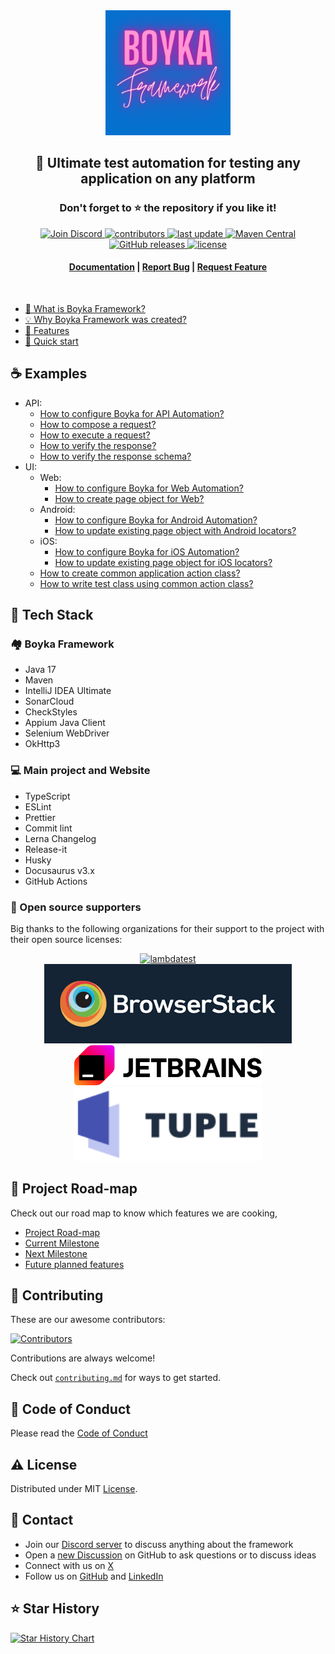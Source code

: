 <div align="center">

  <img src="assets/Boyka.png" alt="logo" width="200" height="auto" />

  <h2>
    🎉 Ultimate test automation for testing any application on any platform
  </h2>
  <h3>
    Don't forget to ⭐ the repository if you like it!
  </h3>

<!-- Badges -->
<p>
  <a href="https://dub.sh/boyka-discord">
    <img src="https://img.shields.io/discord/950985052769120337?label=Discord&logo=Discord&style=for-the-badge" alt="Join Discord">
  </a>
  <a href="https://github.com/BoykaFramework/boyka-framework/graphs/contributors">
    <img src="https://img.shields.io/github/contributors/BoykaFramework/boyka-framework?style=for-the-badge" alt="contributors" />
  </a>
  <a href="https://github.com/BoykaFramework/boyka-framework/commits/main">
    <img src="https://img.shields.io/github/last-commit/BoykaFramework/boyka-framework?style=for-the-badge" alt="last update" />
  </a>
  <a href="https://central.sonatype.com/artifact/io.github.boykaframework/boyka-framework">
    <img src="https://img.shields.io/maven-central/v/io.github.boykaframework/boyka-framework.svg?style=for-the-badge" alt="Maven Central" />
  </a>
  <a href="https://github.com/BoykaFramework/boyka-framework/releases/tag/v1.2.0">
    <img src="https://img.shields.io/github/downloads/BoykaFramework/boyka-framework/v1.2.0/total?color=brightgreen&label=Downloads%20for%20v1.2.0&logo=GitHub&style=for-the-badge" alt="GitHub releases" />
  </a>
  <a href="https://github.com/BoykaFramework/boyka-framework/blob/master/LICENSE">
    <img src="https://img.shields.io/github/license/BoykaFramework/boyka-framework.svg?style=for-the-badge" alt="license" />
  </a>
</p>

  <h4>
    <a href="https://boykaframework.github.io/docs/intro">Documentation</a>
  <span> | </span>
    <a href="https://github.com/BoykaFramework/boyka-framework/issues/new/choose">Report Bug</a>
  <span> | </span>
    <a href="https://github.com/BoykaFramework/boyka-framework/issues/new/choose">Request Feature</a>
  </h4>
</div>

<br />

- [🤔 What is Boyka Framework?](https://boykaframework.github.io/docs/intro#what-is-boyka-framework)
- [💡 Why Boyka Framework was created?](https://boykaframework.github.io/docs/intro#why-boyka-framework-was-created)
- [🎯 Features](https://boykaframework.github.io/docs/intro#features)
- [🚀 Quick start](https://boykaframework.github.io/docs/getting-started/quickstart)

## ☕ Examples

- API:
  - [How to configure Boyka for API Automation?](https://boykaframework.github.io/docs/guides/api/setup-config)
  - [How to compose a request?](https://boykaframework.github.io/docs/guides/api/compose-request)
  - [How to execute a request?](https://boykaframework.github.io/docs/guides/api/execute-request)
  - [How to verify the response?](https://boykaframework.github.io/docs/guides/api/verify-response)
  - [How to verify the response schema?](http://localhost:3000/boyka-framework/docs/guides/api/verify-response-schema)
- UI:
  - Web:
    - [How to configure Boyka for Web Automation?](https://boykaframework.github.io/docs/guides/ui/web/setup-config)
    - [How to create page object for Web?](https://boykaframework.github.io/docs/guides/ui/web/create-page-object)
  - Android:
    - [How to configure Boyka for Android Automation?](https://boykaframework.github.io/docs/guides/ui/android/setup-config)
    - [How to update existing page object with Android locators?](https://boykaframework.github.io/docs/guides/ui/android/create-page-object)
  - iOS:
    - [How to configure Boyka for iOS Automation?](https://boykaframework.github.io/docs/guides/ui/ios/setup-config)
    - [How to update existing page object for iOS locators?](https://boykaframework.github.io/docs/guides/ui/ios/create-page-object)
  - [How to create common application action class?](https://boykaframework.github.io/docs/guides/ui/page-action)
  - [How to write test class using common action class?](https://boykaframework.github.io/docs/guides/ui/write-test)

## 👾 Tech Stack

### 🏘️ Boyka Framework

- Java 17
- Maven
- IntelliJ IDEA Ultimate
- SonarCloud
- CheckStyles
- Appium Java Client
- Selenium WebDriver
- OkHttp3

### 💻 Main project and Website

- TypeScript
- ESLint
- Prettier
- Commit lint
- Lerna Changelog
- Release-it
- Husky
- Docusaurus v3.x
- GitHub Actions

### 💎 Open source supporters

Big thanks to the following organizations for their support to the project with their open source licenses:

<div align="center">
  <a href="http://www.lambdatest.com?fp_ref=wasiq95" target="_blank" style="outline:none;border:none;"><img src="https://d2gdx5nv84sdx2.cloudfront.net/uploads/n3ufe5o3/marketing_asset/banner/6476/728_x_90.png" alt="lambdatest"/></a>
  <br/>
  <a href="https://www.browserstack.com/" target="_blank" style="outline:none;border:none;"><img src="./website/static/img/docs/community/our-supporters/browser-stack.png" alt="browserstack"/></a>
  <br/>
  <a href="https://www.jetbrains.com/" target="_blank" style="outline:none;border:none;"><img src="./website/static/img/docs/community/our-supporters/jetbrains.png" alt="JetBrains" width="300px"/></a>
  <br/>
  <a href="https://tuple.app/" target="_blank" style="outline:none;border:none;"><img src="./website/static/img/docs/community/our-supporters/tuple.svg" alt="Tuple" width="300px"/></a>
</div>

## 🧭 Project Road-map

Check out our road map to know which features we are cooking,

- [Project Road-map](https://github.com/orgs/BoykaFramework/projects/4/views/1)
- [Current Milestone](https://github.com/orgs/BoykaFramework/projects/4/views/2)
- [Next Milestone](https://github.com/orgs/BoykaFramework/projects/4/views/3)
- [Future planned features](https://github.com/orgs/BoykaFramework/projects/4/views/4)

## 👋 Contributing

These are our awesome contributors:

[![Contributors](https://contrib.rocks/image?repo=BoykaFramework/boyka-framework)](https://github.com/BoykaFramework/boyka-framework/graphs/contributors)

Contributions are always welcome!

Check out [`contributing.md`](./.github/CONTRIBUTING.md) for ways to get started.

## 📜 Code of Conduct

Please read the [Code of Conduct](./.github/CODE_OF_CONDUCT.md)

## ⚠️ License

Distributed under MIT [License](LICENSE).

## 🤝 Contact

- Join our [Discord server](https://dub.sh/boyka-discord) to discuss anything about the framework
- Open a [new Discussion](https://github.com/BoykaFramework/boyka-framework/discussions/new) on GitHub to ask questions or to discuss ideas
- Connect with us on [X](https://dub.sh/boyka-twitter)
- Follow us on [GitHub](https://git.new/boyka-github) and [LinkedIn](https://dub.sh/boyka-linkedin)

## ⭐ Star History

[![Star History Chart](https://api.star-history.com/svg?repos=BoykaFramework/boyka-framework&type=Timeline)](https://star-history.com/#BoykaFramework/boyka-framework&Timeline)
